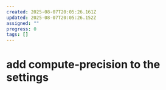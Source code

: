 ```yaml
---
created: 2025-08-07T20:05:26.161Z
updated: 2025-08-07T20:05:26.152Z
assigned: ""
progress: 0
tags: []
---
```


# add compute-precision to the settings
